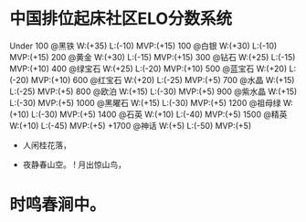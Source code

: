 # 中国排位起床社区ELO分数系统
Under 100 @黑铁  W:(+35) L:(-10) MVP:(+15)
100 @白银  W:(+30) L:(-10) MVP:(+15)
200 @黄金  W:(+30) L:(-15) MVP:(+15)
300 @钻石  W:(+25) L:(-15) MVP:(+10)
400 @绿宝石  W:(+25) L:(-20) MVP:(+10)
500 @蓝宝石  W:(+20) L:(-20) MVP:(+10)
600 @红宝石  W:(+20) L:(-25) MVP:(+5)
700 @水晶  W:(+15) L:(-25) MVP:(+5) 
800 @欧泊  W:(+15) L:(-30) MVP:(+5) 
900 @紫水晶   W:(+15) L:(-30) MVP:(+5) 
1000 @黑曜石  W:(+15) L:(-30) MVP:(+5) 
1200 @祖母绿  W:(+10) L:(-30) MVP:(+5) 
1400 @石英  W:(+10) L:(-40) MVP:(+5) 
1500 @精英  W:(+10) L:(-45) MVP:(+5) 
+1700 @神话  W:(+5) L:(-50) MVP:(+5) 
+ 人闲桂花落，
- 夜静春山空。
! 月出惊山鸟，
# 时鸣春涧中。
